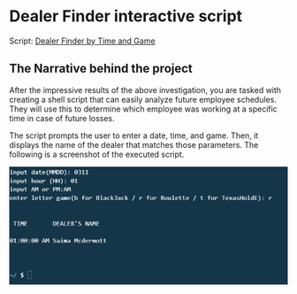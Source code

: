 # Dealer Finder interactive script

Script: [Dealer Finder by Time and Game](/Scripts/dealer_%20finder_by_time_and_game.sh)

## The Narrative behind the project

After the impressive results of the above investigation, you are tasked with creating a shell script that can easily analyze future employee schedules. They will use this to determine which employee was working at a specific time in case of future losses.

The script prompts the user to enter a date, time, and game. Then, it displays the name of the dealer that matches those parameters. The following is a screenshot of the executed script.

![Dealer Finder Script Screen Shot](/Images/output2.PNG)
